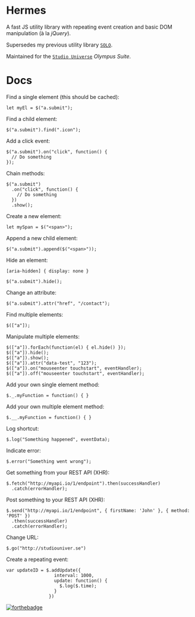 # Hermes

A fast JS utility library with repeating event creation and basic DOM manipulation (à la _jQuery_).

Supersedes my previous utility library [`SOLO`](https://github.com/al128/SOLO).

Maintained for the [`Studio Universe`](http://studiouniver.se) _Olympus Suite_.

# Docs

Find a single element (this should be cached):

    let myEl = $("a.submit");

Find a child element:

    $("a.submit").find(".icon");

Add a click event:

    $("a.submit").on("click", function() {
      // Do something
    });

Chain methods:

    $("a.submit")
      .on("click", function() {
        // Do something
      })
      .show();

Create a new element:

    let mySpan = $("<span>");

Append a new child element:

    $("a.submit").append($("<span>"));

Hide an element:

    [aria-hidden] { display: none }

    $("a.submit").hide();

Change an attribute:

    $("a.submit").attr("href", "/contact");

Find multiple elements:

    $(["a"]);

Manipulate multiple elements:

    $(["a"]).forEach(function(el) { el.hide() });
    $(["a"]).hide();
    $(["a"]).show();
    $(["a"]).attr("data-test", "123");
    $(["a"]).on("mouseenter touchstart", eventHandler);
    $(["a"]).off("mouseenter touchstart", eventHandler);

Add your own single element method:

    $._.myFunction = function() { }

Add your own multiple element method:

    $.__.myFunction = function() { }

Log shortcut:

    $.log("Something happened", eventData);

Indicate error:

    $.error("Something went wrong");

Get something from your REST API (XHR):

    $.fetch("http://myapi.io/1/endpoint").then(successHandler)
      .catch(errorHandler);

Post something to your REST API (XHR):

    $.send("http://myapi.io/1/endpoint", { firstName: 'John' }, { method: 'POST' })
      .then(successHandler)
      .catch(errorHandler);

Change URL:

    $.go("http://studiouniver.se")

Create a repeating event:

    var updateID = $.addUpdate({
                      interval: 1000,
                      update: function() {
                        $.log($.time);
                      }
                    })

[![forthebadge](http://forthebadge.com/images/badges/60-percent-of-the-time-works-every-time.svg)](http://forthebadge.com)
